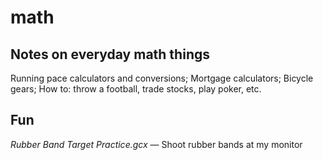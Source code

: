 # math

## Notes on everyday math things
Running pace calculators and conversions; Mortgage calculators; Bicycle gears; How to: throw a football, trade stocks, play poker, etc.


## Fun

*Rubber Band Target Practice.gcx* — Shoot rubber bands at my monitor